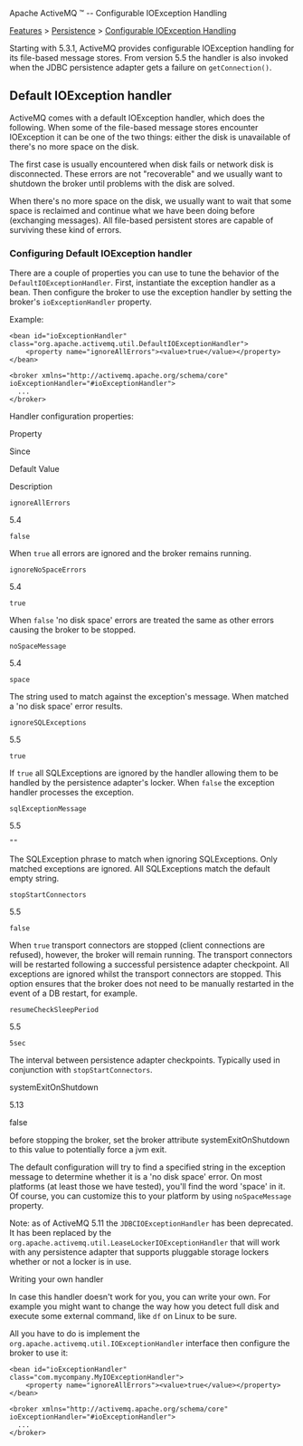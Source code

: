 Apache ActiveMQ ™ -- Configurable IOException Handling 

[Features](features.md) > [Persistence](Features/persistence.md) > [Configurable IOException Handling](Features/Persistence/configurable-ioexception-handling.md)


Starting with 5.3.1, ActiveMQ provides configurable IOException handling for its file-based message stores. From version 5.5 the handler is also invoked when the JDBC persistence adapter gets a failure on `getConnection()`.

Default IOException handler
---------------------------

ActiveMQ comes with a default IOException handler, which does the following. When some of the file-based message stores encounter IOException it can be one of the two things: either the disk is unavailable of there's no more space on the disk.

The first case is usually encountered when disk fails or network disk is disconnected. These errors are not "recoverable" and we usually want to shutdown the broker until problems with the disk are solved.

When there's no more space on the disk, we usually want to wait that some space is reclaimed and continue what we have been doing before (exchanging messages). All file-based persistent stores are capable of surviving these kind of errors.

### Configuring Default IOException handler

There are a couple of properties you can use to tune the behavior of the `DefaultIOExceptionHandler`. First, instantiate the exception handler as a bean. Then configure the broker to use the exception handler by setting the broker's `ioExceptionHandler` property.

Example:

    <bean id="ioExceptionHandler" class="org.apache.activemq.util.DefaultIOExceptionHandler">
        <property name="ignoreAllErrors"><value>true</value></property>
    </bean>

    <broker xmlns="http://activemq.apache.org/schema/core" ioExceptionHandler="#ioExceptionHandler">
      ...
    </broker>

Handler configuration properties:

Property

Since

Default Value

Description

`ignoreAllErrors`

5.4

`false`

When `true` all errors are ignored and the broker remains running.

`ignoreNoSpaceErrors`

5.4

`true`

When `false` 'no disk space' errors are treated the same as other errors causing the broker to be stopped.

`noSpaceMessage`

5.4

`space`

The string used to match against the exception's message. When matched a 'no disk space' error results.

`ignoreSQLExceptions`

5.5

`true`

If `true` all SQLExceptions are ignored by the handler allowing them to be handled by the persistence adapter's locker. When `false` the exception handler processes the exception.

`sqlExceptionMessage`

5.5

`""`

The SQLException phrase to match when ignoring SQLExceptions. Only matched exceptions are ignored. All SQLExceptions match the default empty string.

`stopStartConnectors`

5.5

`false`

When `true` transport connectors are stopped (client connections are refused), however, the broker will remain running. The transport connectors will be restarted following a successful persistence adapter checkpoint. All exceptions are ignored whilst the transport connectors are stopped. This option ensures that the broker does not need to be manually restarted in the event of a DB restart, for example.

`resumeCheckSleepPeriod`

5.5

`5sec`

The interval between persistence adapter checkpoints. Typically used in conjunction with `stopStartConnectors`.

systemExitOnShutdown

5.13

false

before stopping the broker, set the broker attribute systemExitOnShutdown to this value to potentially force a jvm exit.

The default configuration will try to find a specified string in the exception message to determine whether it is a 'no disk space' error. On most platforms (at least those we have tested), you'll find the word 'space' in it. Of course, you can customize this to your platform by using `noSpaceMessage` property.

Note: as of ActiveMQ 5.11 the `JDBCIOExceptionHandler` has been deprecated. It has been replaced by the `org.apache.activemq.util.LeaseLockerIOExceptionHandler` that will work with any persistence adapter that supports pluggable storage lockers whether or not a locker is in use.

Writing your own handler

In case this handler doesn't work for you, you can write your own. For example you might want to change the way how you detect full disk and execute some external command, like `df` on Linux to be sure.

All you have to do is implement the `org.apache.activemq.util.IOExceptionHandler` interface then configure the broker to use it:

    <bean id="ioExceptionHandler" class="com.mycompany.MyIOExceptionHandler">
        <property name="ignoreAllErrors"><value>true</value></property>
    </bean>

    <broker xmlns="http://activemq.apache.org/schema/core" ioExceptionHandler="#ioExceptionHandler">
      ...
    </broker>

